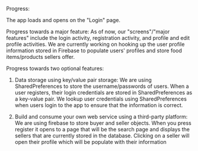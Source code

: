 Progress:

The app loads and opens on the "Login" page.

Progress towards a major feature: As of now, our "screens"/"major features" include the login activity, registration activity, and profile and edit profile activities. We are currently working on hooking up the user profile information stored in Firebase to populate users' profiles and store food items/products sellers offer.

Progress towards two optional features:
1. Data storage using key/value pair storage: We are using SharedPreferences to store the username/passwords of users. When a user registers, their login credentials are stored in SharedPreferences as a key-value pair. We lookup user credentials using SharedPreferences when users login to the app to ensure that the information is correct.

2. Build and consume your own web service using a third-party platform: We are using firebase to store buyer and seller objects. When you press register it opens to a page that will be the search page and displays the sellers that are currently stored in the database. Clicking on a seller will open their profile which will be populate with their information

